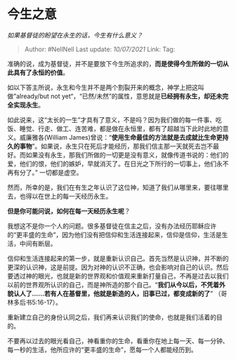 # 今生之意
*如果基督徒的盼望在永生的话，今生有什么意义？*

> Author: #NellNell
> Last update: *10/07/2021*
> Link:
> Tag:

准确的说，成为基督徒，并不是要放下今生所追求的，**而是使得今生所做的一切从此具有了永恒的价值**。

如以下答主所说，永生和今生并不是两个割裂开来的概念，神学上把这叫做”already/but not yet“，“已然/未然”的属性，意思就是**已经拥有永生，却还未完全实现永生**。

如此说来，这“太长的一生”才具有了意义，不是吗？因为我们做的每一件事、吃饭、睡觉、行走、做工、连苦难，都是做在永恒里，都有了超越当下此时此地的意义。威廉雅各(William James)曾说：“**使用生命最佳的方法就是去成就比生命更持久的事物**”。如果说，永生只在死后才能经历，那我们信主那一天就死去岂不最好。而如果没有永生，那我们所做的一切更是没有意义，就像传道书说的：他们的爱，他们的恨，他们的嫉妒，早就消灭了。在日光之下所行的一切事上，他们永不再有分了。” 一切都是虚空。

然而，所幸的是，我们在有生之年认识了这位神，知道了我们从哪里来，要往哪里去，也得以在世上的每一天经历永生。

**但是你可能问说，如何在每一天经历永生呢**？

我想这不是你一个人的问题。很多基督徒在信主之后，没有办法经历耶稣应许的“更丰盛的生命”，因为他们没有把信仰和生活连接起来，信仰是信仰，生活是生活，中间有断层。

信仰和生活连接起来的第一步，就是重新认识自己。首先当然是认识神，并不断的更深的认识神，这是前提。因为对神的认识不正确，也会影响对自己的认识。然后要透过神的眼光，也就是新的世界观和价值观来重新打量自己，不再是过去以我们以前的世界观所认识的自己，而是神所造的那个自己。“**我们从今以后，不凭着外貌认人了……若有人在基督里，他就是新造的人，旧事已过，都变成新的了**” （哥林多后书5:16-17）。

重新建立自己的身份认同之后，我们再来认识我们的使命，也就是我们活着的目的。

不要再以过去的眼光看自己，神看重你的生命，看重你在地上每一天、每一分钟、每一秒的生活，他所应许的“更丰盛的生命”，愿每一个人都能经历到。
